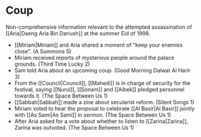 # Coup
Non-comprehensive information relevant to the attempted assassination of [[Aria|Daeng Aria Bin Dariush]] at the summer Eid of 1998.
- [[Miriam|Miriam]] and Aria shared a moment of "keep your enemies close". (A Summons 5)
- Miriam received reports of mysterious people around the palace grounds. (Third Time Lucky 2)
- Sam told Aria about an upcoming coup. (Good Morning Dalwat Al Harir 3)
- From the [[Council|Council]], [[Mahedi]] is in charge of security for the festival, saying [[Nurul]], [[Sonam]] and [[Aibek]] pledged personnel towards it. (The Space Between Us 1)
- [[Sabbah|Sabbah]] made a zine about secularist reform. (Silent Songs 1)
- Miriam voted to hear the proposal to celebrate [[Al Basir|Al Basir]] jointly with [[As Sami|As Sami]] in sermon. (The Space Between Us 1)
- After Aria asked for a vote about whether to listen to [[Zarina|Zarina]], Zarina was outvoted. (The Space Between Us 1)

